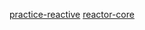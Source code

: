 




[practice-reactive](https://tech.io/playgrounds/929/reactive-programming-with-reactor-3/Flux)
[reactor-core](https://projectreactor.io/docs/core/release/api/reactor/core/publisher/Flux.html#doOnNext-java.util.function.Consumer-)